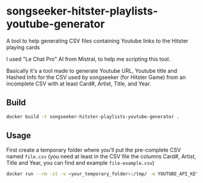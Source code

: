 # songseeker-hitster-playlists-youtube-generator

A tool to help generating CSV files containing Youtube links to the Hitster playing cards

I used "Le Chat Pro" AI from Mistral, to help me scripting this tool.

Basically it's a tool made to generate Youtube URL, Youtube title and Hashed Info for the CSV used by songseeker (for Hitster Game) from an incomplete CSV with at least Card#, Artist, Title, and Year.

## Build

```bash
docker build -t songseeker-hitster-playlists-youtube-generator .
```

## Usage

First create a temporary folder where you'll put the pre-complete CSV named `file.csv` (you need at least in the CSV file the columns Card#, Artist, Title and Year, you can find and example `file-example.csv`)

```bash
docker run --rm -it -v <your_temporary_folder>:/tmp/ -e YOUTUBE_API_KEY=<YOUR_YOUTUBE_API_KEY> songseeker-hitster-playlists-youtube-generator
```
